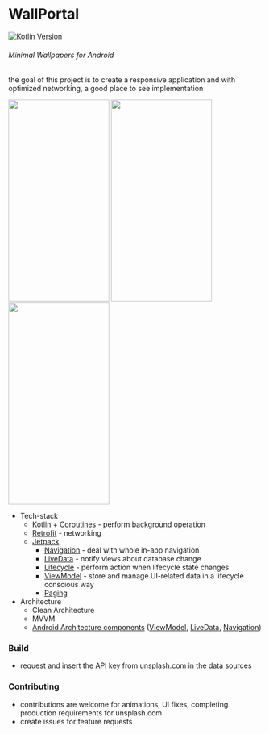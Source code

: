 # WallPortal
[![Kotlin Version](https://img.shields.io/badge/Kotlin-1.3.41-blue.svg)](https://kotlinlang.org)
###### *Minimal Wallpapers for Android*

the goal of this project is to create a responsive application and with optimized networking, a good place to see implementation

<img src="https://github.com/zedlabs/WallPortal/blob/master/main_page.png" width="200" height="400"> <img src="https://github.com/zedlabs/WallPortal/blob/master/with_slider_open.png" width="200" height="400"> <img src="https://github.com/zedlabs/WallPortal/blob/master/inside_activity.png" width="200" height="400"> 

* Tech-stack
    * [Kotlin](https://kotlinlang.org/) + [Coroutines](https://kotlinlang.org/docs/reference/coroutines-overview.html) - perform background operation
    * [Retrofit](https://square.github.io/retrofit/) - networking
    * [Jetpack](https://developer.android.com/jetpack)
        * [Navigation](https://developer.android.com/topic/libraries/architecture/navigation/) - deal with whole in-app navigation
        * [LiveData](https://developer.android.com/topic/libraries/architecture/livedata) - notify views about database change
        * [Lifecycle](https://developer.android.com/topic/libraries/architecture/lifecycle) - perform action when lifecycle state changes
        * [ViewModel](https://developer.android.com/topic/libraries/architecture/viewmodel) - store and manage UI-related data in a lifecycle conscious way
        * [Paging](https://developer.android.com/jetpack/androidx/releases/paging)
* Architecture
    * Clean Architecture
    * MVVM
    * [Android Architecture components](https://developer.android.com/topic/libraries/architecture) ([ViewModel](https://developer.android.com/topic/libraries/architecture/viewmodel), [LiveData](https://developer.android.com/topic/libraries/architecture/livedata), [Navigation](https://developer.android.com/jetpack/androidx/releases/navigation))


### Build
 * request and insert the API key from unsplash.com in the data sources
 
 ### Contributing
 * contributions are welcome for animations, UI fixes, completing production requirements for unsplash.com
 * create issues for feature requests
 
